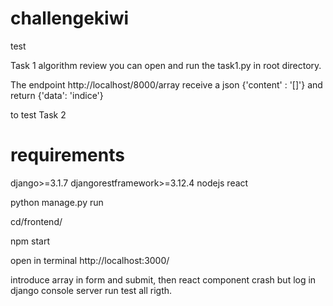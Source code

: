 # challengekiwi
test 

Task 1 algorithm review you can open and run the task1.py in root directory.


The endpoint
http://localhost/8000/array receive a json {'content' : '[]'} and return {'data': 'indice'}


to test Task 2

# requirements
django>=3.1.7
djangorestframework>=3.12.4
nodejs
react

python manage.py run

cd/frontend/

npm start

open in terminal http://localhost:3000/

introduce array in form and submit, then react component crash but log in django console server run 
test all rigth.

